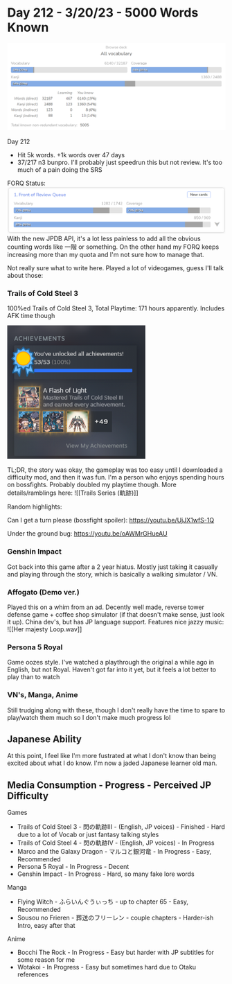 # Day 212 - 3/20/23 - 5000 Words Known
![](5000.png)

Day 212

- Hit 5k words. +1k words over 47 days
- 37/217 n3 bunpro. I'll probably just speedrun this but not review. It's too much of a pain doing the SRS


FORQ Status:
![](2023-03-20-21-39-44.png)
With the new JPDB API, it's a lot less painless to add all the obvious counting words like 一階 or something. On the other hand my FORQ keeps increasing more than my quota and I'm not sure how to manage that.

Not really sure what to write here. Played a lot of videogames, guess I'll talk about those:

### Trails of Cold Steel 3

100%ed Trails of Cold Steel 3, Total Playtime: 171 hours apparently. Includes AFK time though

![](2023-03-20-21-46-11.png)

TL;DR, the story was okay, the gameplay was too easy until I downloaded a difficulty mod, and then it was fun. I'm a person who enjoys spending hours on bossfights. Probably doubled my playtime though.
More details/ramblings here: ![[Trails Series (軌跡)]]

Random highlights:

Can I get a turn please (bossfight spoiler):
https://youtu.be/UjJX1wfS-1Q

Under the ground bug:
https://youtu.be/oAWMrGHueAU

### Genshin Impact

Got back into this game after a 2 year hiatus. Mostly just taking it casually and playing through the story, which is basically a walking simulator / VN.

### Affogato (Demo ver.)

Played this on a whim from an ad. Decently well made, reverse tower defense game + coffee shop simulator (if that doesn't make sense, just look it up). China dev's, but has JP language support.
Features nice jazzy music: ![[Her majesty Loop.wav]]

### Persona 5 Royal

Game oozes style. I've watched a playthrough the original a while ago in English, but not Royal. Haven't got far into it yet, but it feels a lot better to play than to watch

### VN's, Manga, Anime

Still trudging along with these, though I don't really have the time to spare to play/watch them much so I don't make much progress lol

## Japanese Ability

At this point, I feel like I'm more fustrated at what I don't know than being excited about what I do know. I'm now a jaded Japanese learner old man.

## Media Consumption - Progress - Perceived JP Difficulty

Games
- Trails of Cold Steel 3 - 閃の軌跡Ⅲ - (English, JP voices) - Finished - Hard due to a lot of Vocab or just fantasy talking styles 
- Trails of Cold Steel 4 - 閃の軌跡IV - (English, JP voices) - In Progress
- Marco and the Galaxy Dragon - マルコと銀河竜 - In Progress - Easy, Recommended
- Persona 5 Royal - In Progress - Decent
- Genshin Impact - In Progress - Hard, so many fake lore words

Manga
- Flying Witch - ふらいんぐうぃっち - up to chapter 65 - Easy, Recommended
- Sousou no Frieren - 葬送のフリーレン - couple chapters - Harder-ish Intro, easy after that

Anime
- Bocchi The Rock - In Progress - Easy but harder with JP subtitles for some reason for me
- Wotakoi - In Progress - Easy but sometimes hard due to Otaku references